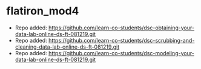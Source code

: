 # flatiron_mod4

- Repo added: https://github.com/learn-co-students/dsc-obtaining-your-data-lab-online-ds-ft-081219.git
- Repo added: https://github.com/learn-co-students/dsc-scrubbing-and-cleaning-data-lab-online-ds-ft-081219.git
- Repo added: https://github.com/learn-co-students/dsc-modeling-your-data-lab-online-ds-ft-081219.git